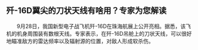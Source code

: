 ## 歼-16D翼尖的刀状天线有啥用？专家为您解读
　　9月28日，我国新型电子战飞机歼-16D在珠海航展上公开亮相。据悉，该飞机的机身周围装有数根天线。专家表示，在歼-16D吊舱上的刀状天线，可以很好地瞄准敌方的雷达频率以及辐射源的位置，对敌人形成软杀伤。

